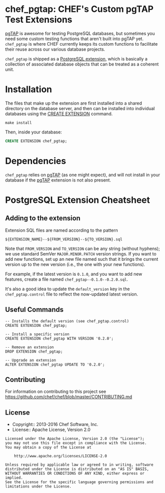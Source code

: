 # chef_pgtap: CHEF's Custom pgTAP Test Extensions

[pgTAP] is awesome for testing PostgreSQL databases, but sometimes you need some custom testing functions that aren't built into pgTAP yet. `chef_pgtap` is where CHEF currently keeps its custom functions to facilitate their reuse across our various database projects.

`chef_pgtap` is shipped as a [PostgreSQL extension], which is basically a collection of associated database objects that can be treated as a coherent unit.

# Installation

The files that make up the extension are first installed into a shared directory on the database server, and then can be installed into individual databases using the [CREATE EXTENSION] command.

```
make install
```

Then, inside your database:

```sql
CREATE EXTENSION chef_pgtap;
```

# Dependencies

`chef_pgtap` relies on [pgTAP] (as one might expect), and will not install in your database if the [pgTAP] extension is not also present.

# PostgreSQL Extension Cheatsheet

## Adding to the extension

Extension SQL files are named according to the pattern

```
${EXTENSION_NAME}--${FROM_VERSION}--${TO_VERSION}.sql
```

Note that `FROM_VERSION` and `TO_VERSION` can be any string (without hyphens); we use standard SemVer `MAJOR.MINOR.PATCH` version strings. If you want to add new functions, set up an new file named such that it brings the current version up to the new version (i.e., the one with your new functions).

For example, if the latest version is `0.1.0`, and you want to add new features, create a file named `chef_pgtap--0.1.0--0.2.0.sql`.

It's also a good idea to update the `default_version` key in the `chef_pgtap.control` file to reflect the now-updated latest version.

## Useful Commands

```
-- Installs the default version (see chef_pgtap.control)
CREATE EXTENSION chef_pgtap;

-- Install a specific version
CREATE EXTENSION chef_pgtap WITH VERSION '0.2.0';

-- Remove an extension
DROP EXTENSION chef_pgtap;

-- Upgrade an extension
ALTER EXTENSION chef_pgtap UPDATE TO '0.2.0';
```

[create extension]: http://www.postgresql.org/docs/current/static/sql-createextension.html
[pgtap]: http://pgtap.org
[postgresql extension]: http://www.postgresql.org/docs/current/static/extend-extensions.html

## Contributing

For information on contributing to this project see <https://github.com/chef/chef/blob/master/CONTRIBUTING.md>

## License

- Copyright:: 2013-2016 Chef Software, Inc.
- License:: Apache License, Version 2.0

```text
Licensed under the Apache License, Version 2.0 (the "License");
you may not use this file except in compliance with the License.
You may obtain a copy of the License at

    http://www.apache.org/licenses/LICENSE-2.0

Unless required by applicable law or agreed to in writing, software
distributed under the License is distributed on an "AS IS" BASIS,
WITHOUT WARRANTIES OR CONDITIONS OF ANY KIND, either express or implied.
See the License for the specific language governing permissions and
limitations under the License.
```
